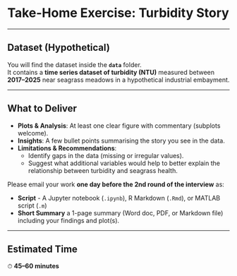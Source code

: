# Take-Home Exercise: Turbidity Story  
---

## Dataset (Hypothetical)  
You will find the dataset inside the **`data`** folder.  
It contains a **time series dataset of turbidity (NTU)** measured between **2017–2025** near seagrass meadows in a hypothetical industrial embayment.  

---

## What to Deliver  

- **Plots & Analysis**: At least one clear figure with commentary (subplots welcome).  
- **Insights**: A few bullet points summarising the story you see in the data.  
- **Limitations & Recommendations**:
	- Identify gaps in the data (missing or irregular values).
	- Suggest what additional variables would help to better explain the relationship between turbidity and seagrass health.  

Please email your work **one day before the 2nd round of the interview** as:  

- **Script** - A Jupyter notebook (`.ipynb`), R Markdown (`.Rmd`), or MATLAB script (`.m`)  
- **Short Summary** a 1-page summary (Word doc, PDF, or Markdown file) including your findings and plot(s).  

---

## Estimated Time  
⏱ **45–60 minutes**  
